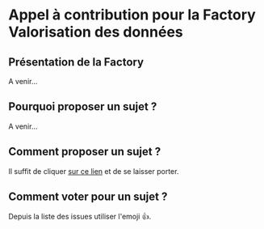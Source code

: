 # Appel à contribution pour la Factory Valorisation des données

## Présentation de la Factory

A venir...

## Pourquoi proposer un sujet ?

A venir...

## Comment proposer un sujet ?

Il suffit de cliquer [sur ce lien](https://github.com/Digital113/facto-data-cfp/issues/new) et de se laisser porter.

## Comment voter pour un sujet ?

Depuis la liste des issues utiliser l'emoji 👍.
